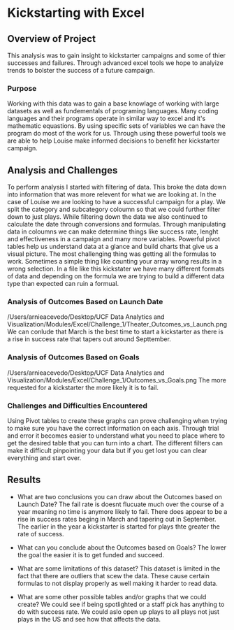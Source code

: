 # Kickstarting with Excel

## Overview of Project
This analysis was to gain insight to kickstarter campaigns and some of thier successes and failures. Through advanced excel tools we hope to analyize trends to bolster the success of a future campaign.

### Purpose
Working with this data was to gain a base knowlage of working with large datasets as well as fundementals of programing languages. Many coding languages and their programs operate in similar way to excel and it's mathematic equastions. By using specific sets of variables we can have the program do most of the work for us. Through using these powerful tools we are able to help Louise make informed decisions to benefit her kickstarter campaign.

## Analysis and Challenges
To perform analysis I started with filtering of data. This broke the data down into information that was more relevent for what we are looking at. In the case of Louise we are looking to have a successful campaign for a play. We split the category and subcategory coloumn so that we could further filter down to just plays. While filtering down the data we also continued to calculate the date through conversions and formulas. Through manipulating data in coloumns we can make determine things like success rate, lenght and effectiveness in a campaign and many more variables. Powerful pivot tables help us understand data at a glance and build charts that give us a visual picture. The most challenging thing was getting all the formulas to work. Sometimes a simple thing like counting your array wrong results in a wrong selection. In a file like this kickstater we have many different formats of data and depending on the formula we are trying to build a different data type than expected can ruin a formual. 

### Analysis of Outcomes Based on Launch Date
/Users/arnieacevedo/Desktop/UCF Data Analytics and Visualization/Modules/Excel/Challenge_1/Theater_Outcomes_vs_Launch.png
We can conlude that March is the best time to start a kickstarter as there is a rise in success rate that tapers out around Septtember.

### Analysis of Outcomes Based on Goals
/Users/arnieacevedo/Desktop/UCF Data Analytics and Visualization/Modules/Excel/Challenge_1/Outcomes_vs_Goals.png
The more requested for a kickstarter the more likely it is to fail.

### Challenges and Difficulties Encountered
Using Pivot tables to create these graphs can prove challenging when trying to make sure you have the correct information on each axis. Through trial and error it becomes easier to understand what you need to place where to get the desired table that you can turn into a chart. The different filters can make it difficult pinpointing your data but if you get lost you can clear everything and start over. 

## Results

- What are two conclusions you can draw about the Outcomes based on Launch Date?
The fail rate is doesnt flucuate much over the course of a year meaning no time is anymore likely to fail. There does appear to be a rise in success rates beging in March and tapering out in September. The earlier in the year a kickstarter is started for plays thte greater the rate of success.

- What can you conclude about the Outcomes based on Goals?
The lower the goal the easier it is to get funded and succeed.

- What are some limitations of this dataset?
This dataset is limited in the fact that there are outliers that scew the data. These cause certain formulas to not display properly as well making it harder to read data.

- What are some other possible tables and/or graphs that we could create?
We could see if being spotlighted or a staff pick has anything to do with success rate. We could aslo open up plays to all plays not just plays in the US and see how that affects the data.